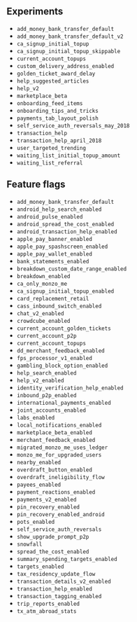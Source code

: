 ## Experiments

- `add_money_bank_transfer_default`
- `add_money_bank_transfer_default_v2`
- `ca_signup_initial_topup`
- `ca_signup_initial_topup_skippable`
- `current_account_topups`
- `custom_delivery_address_enabled`
- `golden_ticket_award_delay`
- `help_suggested_articles`
- `help_v2`
- `marketplace_beta`
- `onboarding_feed_items`
- `onboarding_tips_and_tricks`
- `payments_tab_layout_polish`
- `self_service_auth_reversals_may_2018`
- `transaction_help`
- `transaction_help_april_2018`
- `user_targeted_trending`
- `waiting_list_initial_topup_amount`
- `waiting_list_referral`

## Feature flags

- `add_money_bank_transfer_default`
- `android_help_search_enabled`
- `android_pulse_enabled`
- `android_spread_the_cost_enabled`
- `android_transaction_help_enabled`
- `apple_pay_banner_enabled`
- `apple_pay_spashscreen_enabled`
- `apple_pay_wallet_enabled`
- `bank_statements_enabled`
- `breakdown_custom_date_range_enabled`
- `breakdown_enabled`
- `ca_only_monzo_me`
- `ca_signup_initial_topup_enabled`
- `card_replacement_retail`
- `cass_inbound_switch_enabled`
- `chat_v2_enabled`
- `crowdcube_enabled`
- `current_account_golden_tickets`
- `current_account_p2p`
- `current_account_topups`
- `dd_merchant_feedback_enabled`
- `fps_processor_v1_enabled`
- `gambling_block_option_enabled`
- `help_search_enabled`
- `help_v2_enabled`
- `identity_verification_help_enabled`
- `inbound_p2p_enabled`
- `international_payments_enabled`
- `joint_accounts_enabled`
- `labs_enabled`
- `local_notifications_enabled`
- `marketplace_beta_enabled`
- `merchant_feedback_enabled`
- `migrated_monzo_me_uses_ledger`
- `monzo_me_for_upgraded_users`
- `nearby_enabled`
- `overdraft_button_enabled`
- `overdraft_ineligibility_flow`
- `payees_enabled`
- `payment_reactions_enabled`
- `payments_v2_enabled`
- `pin_recovery_enabled`
- `pin_recovery_enabled_android`
- `pots_enabled`
- `self_service_auth_reversals`
- `show_upgrade_prompt_p2p`
- `snowfall`
- `spread_the_cost_enabled`
- `summary_spending_targets_enabled`
- `targets_enabled`
- `tax_residency_update_flow`
- `transaction_details_v2_enabled`
- `transaction_help_enabled`
- `transaction_tagging_enabled`
- `trip_reports_enabled`
- `tx_atm_abroad_stats`
